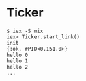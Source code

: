 # Ticker

```
$ iex -S mix
iex> Ticker.start_link()
init
{:ok, #PID<0.151.0>}
hello 0 
hello 1 
hello 2 
...
```